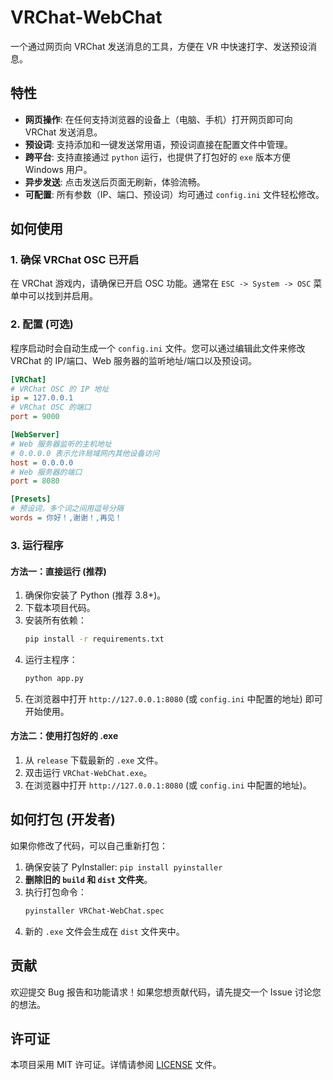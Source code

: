 # VRChat-WebChat

一个通过网页向 VRChat 发送消息的工具，方便在 VR 中快速打字、发送预设消息。

## 特性

- **网页操作**: 在任何支持浏览器的设备上（电脑、手机）打开网页即可向 VRChat 发送消息。
- **预设词**: 支持添加和一键发送常用语，预设词直接在配置文件中管理。
- **跨平台**: 支持直接通过 `python` 运行，也提供了打包好的 `exe` 版本方便 Windows 用户。
- **异步发送**: 点击发送后页面无刷新，体验流畅。
- **可配置**: 所有参数（IP、端口、预设词）均可通过 `config.ini` 文件轻松修改。

## 如何使用

### 1. 确保 VRChat OSC 已开启

在 VRChat 游戏内，请确保已开启 OSC 功能。通常在 `ESC -> System -> OSC` 菜单中可以找到并启用。

### 2. 配置 (可选)

程序启动时会自动生成一个 `config.ini` 文件。您可以通过编辑此文件来修改 VRChat 的 IP/端口、Web 服务器的监听地址/端口以及预设词。

```ini
[VRChat]
# VRChat OSC 的 IP 地址
ip = 127.0.0.1
# VRChat OSC 的端口
port = 9000

[WebServer]
# Web 服务器监听的主机地址
# 0.0.0.0 表示允许局域网内其他设备访问
host = 0.0.0.0
# Web 服务器的端口
port = 8080

[Presets]
# 预设词，多个词之间用逗号分隔
words = 你好！,谢谢！,再见！
```

### 3. 运行程序

#### 方法一：直接运行 (推荐)

1.  确保你安装了 Python (推荐 3.8+)。
2.  下载本项目代码。
3.  安装所有依赖：
    ```bash
    pip install -r requirements.txt
    ```
4.  运行主程序：
    ```bash
    python app.py
    ```
5.  在浏览器中打开 `http://127.0.0.1:8080` (或 `config.ini` 中配置的地址) 即可开始使用。

#### 方法二：使用打包好的 .exe

1.  从 `release` 下载最新的 `.exe` 文件。
2.  双击运行 `VRChat-WebChat.exe`。
3.  在浏览器中打开 `http://127.0.0.1:8080` (或 `config.ini` 中配置的地址)。

## 如何打包 (开发者)

如果你修改了代码，可以自己重新打包：

1.  确保安装了 PyInstaller: `pip install pyinstaller`
2.  **删除旧的 `build` 和 `dist` 文件夹**。
3.  执行打包命令：
    ```bash
    pyinstaller VRChat-WebChat.spec
    ```
4.  新的 `.exe` 文件会生成在 `dist` 文件夹中。

## 贡献

欢迎提交 Bug 报告和功能请求！如果您想贡献代码，请先提交一个 Issue 讨论您的想法。

## 许可证

本项目采用 MIT 许可证。详情请参阅 [LICENSE](LICENSE) 文件。
